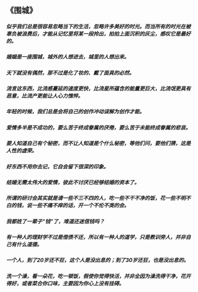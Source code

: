 ## 《围城》

##### 似乎我们总是很容易忽略当下的生活，忽略许多美好的时光。而当所有的时光在被辜负被浪费后，才能从记忆里将某一段拎出，拍拍上面沉积的灰尘，感叹它是最好的。
##### 婚姻是一座围城，城外的人想进去，城里的人想出来。
##### 天下就没有偶然，那不过是化了妆的、戴了面具的必然。
##### 流言这东西，比流感蔓延的速度更快，比流星所蕴含的能量更巨大，比流氓更具有恶意，比流产更能让人心力憔悴。
##### 年轻的时候，我们总是会将自己的创作冲动误解为创作才能。
##### 爱情多半是不成功的，要么苦于终成眷属的厌倦，要么苦于未能终成眷属的悲哀。
##### 要人知道自己有个秘密，而不让人知道是个什么秘密，等他们问，要他们猜，这是人性的虚荣。
##### 好东西不用你去记，它自会留下很深的印象。
##### 结婚无需太伟大的爱情，彼此不讨厌已经够结婚的资本了。
##### 所谓的研讨会其实就是请一些不三不四的人，吃一些不干不净的饭，花一些不明不白的钱，说一些不痛不痒的话，开一个不伦不类的会。
##### 我都姓了一辈子“钱”了，难道还迷信钱吗？
##### 有一种人的理财学不过是借债不还，所以有一种人的道学，只是教训旁人，并非自己有什么道德。
##### 一个人，到了20岁还不狂，这个人是没出息的；到了30岁还狂，也是没出息的。
##### 洗一个澡，看一朵花，吃一顿饭，假使你觉得快活，并非全因为澡洗得干净，花开得好，或者菜合你口味，主要因为你心上没有挂碍。
